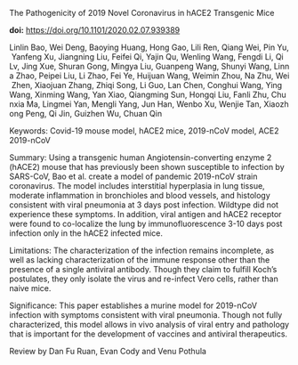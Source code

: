 The Pathogenicity of 2019 Novel Coronavirus in hACE2 Transgenic Mice

**doi:** https://doi.org/10.1101/2020.02.07.939389

Linlin Bao, Wei Deng, Baoying Huang, Hong Gao, Lili Ren, Qiang Wei, Pin Yu, Yanfeng Xu, Jiangning Liu, Feifei Qi, Yajin Qu, Wenling Wang, Fengdi Li, Qi Lv, Jing Xue, Shuran Gong, Mingya Liu, Guanpeng Wang, Shunyi Wang, Linna Zhao, Peipei Liu, Li Zhao, Fei Ye, Huijuan Wang, Weimin Zhou, Na Zhu, Wei Zhen, Xiaojuan Zhang, Zhiqi Song, Li Guo, Lan Chen, Conghui Wang, Ying Wang, Xinming Wang, Yan Xiao, Qiangming Sun, Hongqi Liu, Fanli Zhu, Chunxia Ma, Lingmei Yan, Mengli Yang, Jun Han, Wenbo Xu, Wenjie Tan, Xiaozhong Peng, Qi Jin, Guizhen Wu, Chuan Qin

Keywords: Covid-19 mouse model, hACE2 mice, 2019-nCoV model, ACE2
2019-nCoV 

Summary: Using a transgenic human Angiotensin-converting enzyme 2
(hACE2) mouse that has previously been shown susceptible to infection by
SARS-CoV, Bao et al. create a model of pandemic 2019-nCoV strain
coronavirus. The model includes interstitial hyperplasia in lung tissue,
moderate inflammation in bronchioles and blood vessels, and histology
consistent with viral pneumonia at 3 days post infection. Wildtype did
not experience these symptoms. In addition, viral antigen and hACE2
receptor were found to co-localize the lung by immunofluorescence 3-10
days post infection only in the hACE2 infected mice.

Limitations: The characterization of the infection remains incomplete,
as well as lacking characterization of the immune response other than
the presence of a single antiviral antibody. Though they claim to
fulfill Koch’s postulates, they only isolate the virus and re-infect
Vero cells, rather than naive mice.

Significance: This paper establishes a murine model for 2019-nCoV
infection with symptoms consistent with viral pneumonia. Though not
fully characterized, this model allows in vivo analysis of viral entry
and pathology that is important for the development of vaccines and
antiviral therapeutics.

Review by Dan Fu Ruan, Evan Cody and Venu Pothula
